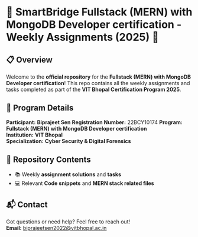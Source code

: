 # 🚀 SmartBridge Fullstack (MERN) with MongoDB Developer certification - Weekly Assignments (2025) 🚀

## 📋 Overview

Welcome to the **official repository** for the **Fullstack (MERN) with MongoDB Developer certification**! This repo contains all the weekly assignments and tasks completed as part of the **VIT Bhopal Certification Program 2025**.

## 📝 Program Details

**Participant:** **Biprajeet Sen** 
**Registration Number:** 22BCY10174
**Program:** **Fullstack (MERN) with MongoDB Developer certification**  
**Institution:** **VIT Bhopal**  
**Specialization:** **Cyber Security & Digital Forensics**

## 📂 Repository Contents

- 📚 Weekly **assignment solutions** and **tasks**
- 💻 Relevant **Code snippets** and **MERN stack related files** 

## 📬 Contact

Got questions or need help? Feel free to reach out!  
**Email:** [biprajeetsen2022@vitbhopal.ac.in](mailto:biprajeetsen2022@vitbhopal.ac.in)
